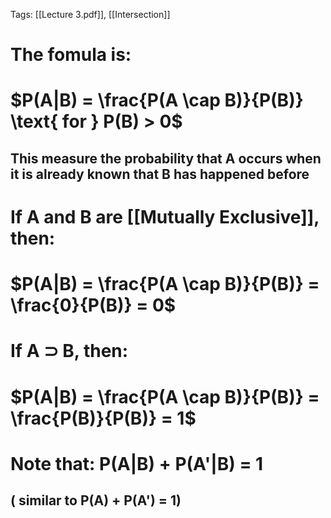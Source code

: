 Tags: [[Lecture 3.pdf]], [[Intersection]]
# The fomula is:
# $P(A|B) = \frac{P(A \cap B)}{P(B)} \text{ for } P(B) > 0$
## This measure the probability that A occurs when it is already known that B has happened before

# If A and B are [[Mutually Exclusive]], then:
# $P(A|B) = \frac{P(A \cap B)}{P(B)} = \frac{0}{P(B)} = 0$
# If A ⊃ B, then: 

# $P(A|B) = \frac{P(A \cap B)}{P(B)} = \frac{P(B)}{P(B)} = 1$

# Note that: P(A|B) + P(A'|B) = 1 
## ( similar to P(A) + P(A') = 1)

